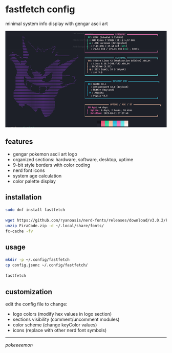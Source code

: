 # fastfetch config

minimal system info display with gengar ascii art

![preview](public/image.png)


## features

- gengar pokemon ascii art logo
- organized sections: hardware, software, desktop, uptime
- 9-bit style borders with color coding
- nerd font icons
- system age calculation
- color palette display

## installation

```bash
sudo dnf install fastfetch  

wget https://github.com/ryanoasis/nerd-fonts/releases/download/v3.0.2/FiraCode.zip
unzip FiraCode.zip -d ~/.local/share/fonts/
fc-cache -fv
```

## usage

```bash
mkdir -p ~/.config/fastfetch
cp config.jsonc ~/.config/fastfetch/

fastfetch
```

## customization

edit the config file to change:
- logo colors (modify hex values in logo section)
- sections visibility (comment/uncomment modules)
- color scheme (change keyColor values)
- icons (replace with other nerd font symbols)


---

*pokeeeemon*
